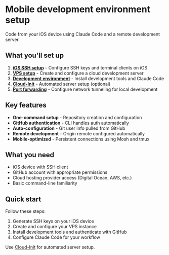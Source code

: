 # Mobile development environment setup

Code from your iOS device using Claude Code and a remote development server.

## What you'll set up

1. **[iOS SSH setup](setup/ios-ssh.md)** - Configure SSH keys and terminal clients on iOS
2. **[VPS setup](setup/vps.md)** - Create and configure a cloud development server  
3. **[Development environment](setup/dev-env.md)** - Install development tools and Claude Code
4. **[Cloud-Init](setup/cloud-init.md)** - Automated server setup (optional)
5. **[Port forwarding](setup/port-forwarding.md)** - Configure network tunneling for local development

## Key features

- **One-command setup** - Repository creation and configuration
- **GitHub authentication** - CLI handles auth automatically  
- **Auto-configuration** - Git user info pulled from GitHub
- **Remote development** - Origin remote configured automatically
- **Mobile-optimized** - Persistent connections using Mosh and tmux

## What you need

- iOS device with SSH client
- GitHub account with appropriate permissions
- Cloud hosting provider access (Digital Ocean, AWS, etc.)
- Basic command-line familiarity

## Quick start

Follow these steps:

1. Generate SSH keys on your iOS device
2. Create and configure your VPS instance
3. Install development tools and authenticate with GitHub
4. Configure Claude Code for your workflow

Use [Cloud-Init](setup/cloud-init.md) for automated server setup.
